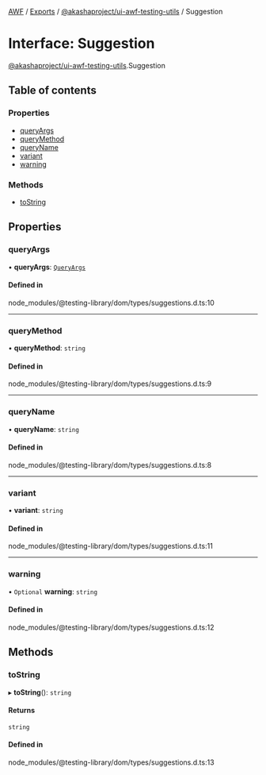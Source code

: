 [AWF](../README.md) / [Exports](../modules.md) / [@akashaproject/ui-awf-testing-utils](../modules/_akashaproject_ui_awf_testing_utils.md) / Suggestion

# Interface: Suggestion

[@akashaproject/ui-awf-testing-utils](../modules/_akashaproject_ui_awf_testing_utils.md).Suggestion

## Table of contents

### Properties

- [queryArgs](_akashaproject_ui_awf_testing_utils.Suggestion.md#queryargs)
- [queryMethod](_akashaproject_ui_awf_testing_utils.Suggestion.md#querymethod)
- [queryName](_akashaproject_ui_awf_testing_utils.Suggestion.md#queryname)
- [variant](_akashaproject_ui_awf_testing_utils.Suggestion.md#variant)
- [warning](_akashaproject_ui_awf_testing_utils.Suggestion.md#warning)

### Methods

- [toString](_akashaproject_ui_awf_testing_utils.Suggestion.md#tostring)

## Properties

### queryArgs

• **queryArgs**: [`QueryArgs`](../modules/_akashaproject_ui_awf_testing_utils.md#queryargs)

#### Defined in

node_modules/@testing-library/dom/types/suggestions.d.ts:10

___

### queryMethod

• **queryMethod**: `string`

#### Defined in

node_modules/@testing-library/dom/types/suggestions.d.ts:9

___

### queryName

• **queryName**: `string`

#### Defined in

node_modules/@testing-library/dom/types/suggestions.d.ts:8

___

### variant

• **variant**: `string`

#### Defined in

node_modules/@testing-library/dom/types/suggestions.d.ts:11

___

### warning

• `Optional` **warning**: `string`

#### Defined in

node_modules/@testing-library/dom/types/suggestions.d.ts:12

## Methods

### toString

▸ **toString**(): `string`

#### Returns

`string`

#### Defined in

node_modules/@testing-library/dom/types/suggestions.d.ts:13

